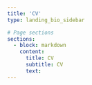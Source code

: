 ```yaml
---
title: 'CV'
type: landing_bio_sidebar

# Page sections
sections:
  - block: markdown
    content:
      title: CV
      subtitle: CV
      text: 
---
```

